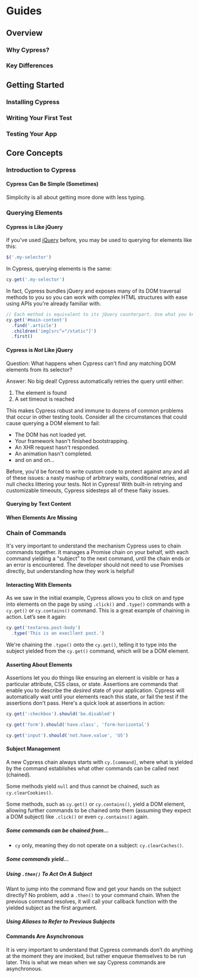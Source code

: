 # Guides

## Overview

### Why Cypress?

### Key Differences

## Getting Started

### Installing Cypress

### Writing Your First Test

### Testing Your App

## Core Concepts

### Introduction to Cypress

#### Cypress Can Be Simple (Sometimes)

Simplicity is all about getting more done with less typing.

### Querying Elements

#### Cypress is Like jQuery
If you've used [jQuery](https://jquery.com/) before, you may be used to querying for elements like this:
```javascript
$('.my-selector')
```
In Cypress, querying elements is the same:
```javascript
cy.get('.my-selector')
```
In fact, Cypress bundles jQuery and exposes many of its DOM traversal methods to you so you can work with complex HTML structures with ease using APIs you're already familiar with.
```javascript
// Each method is equivalent to its jQuery counterpart. Use what you know!
cy.get('#main-content')
  .find('.article')
  .children('img[src^="/static"]')
  .first()
```

#### Cypress is *Not* Like jQuery

Question: What happens when Cypress can't find any matching DOM elements from its selector?

Answer: No big deal!
Cypress automatically retries the query until either:
1. The element is found
1. A set timeout is reached

This makes Cypress robust and immune to dozens of common problems that occur in other testing tools.
Consider all the circumstances that could cause querying a DOM element to fail:
* The DOM has not loaded yet.
* Your framework hasn't finished bootstrapping.
* An XHR request hasn't responded.
* An animation hasn't completed.
* and on and on…

Before, you'd be forced to write custom code to protect against any and all of these issues: a nasty mashup of arbitrary waits, conditional retries, and null checks littering your tests.
Not in Cypress!
With built-in retrying and customizable timeouts, Cypress sidesteps all of these flaky issues.

#### Querying by Text Content

#### When Elements Are Missing

### Chain of Commands

It's very important to understand the mechanism Cypress uses to chain commands together.
It manages a Promise chain on your behalf, with each command yielding a "subject" to the next command, until the chain ends or an error is encountered.
The developer should not need to use Promises directly, but understanding how they work is helpful!

#### Interacting With Elements

As we saw in the initial example, Cypress allows you to click on and type into elements on the page by using `.click()` and `.type()` commands with a `cy.get()` or `cy.contains()` command.
This is a great example of chaining in action.
Let’s see it again:
```javascript
cy.get('textarea.post-body')
  .type('This is an execllent post.')
```
We're chaining the `.type()` onto the `cy.get()`, telling it to type into the subject yielded from the `cy.get()` command, which will be a DOM element.

#### Asserting About Elements

Assertions let you do things like ensuring an element is visible or has a particular attribute, CSS class, or state.
Assertions are commands that enable you to describe the *desired* state of your application.
Cypress will automatically wait until your elements reach this state, or fail the test if the assertions don't pass.
Here's a quick look at assertions in action:
```javascript
cy.get(':checkbox').should('be.disabled')

cy.get('form').should('have.class', 'form-horizontal')

cy.get('input').should('not.have.value', 'US')
```

#### Subject Management

A new Cypress chain always starts with `cy.[command]`, where what is yielded by the command establishes what other commands can be called next (chained).

Some methods yield `null` and thus cannot be chained, such as `cy.clearCookies()`.

Some methods, such as `cy.get()` or `cy.contains()`, yield a DOM element, allowing further commands to be chained onto them (assuming they expect a DOM subject) like `.click()` or even `cy.contains()` again.

##### Some commands can be chained from...

* `cy` only, meaning they do not operate on a subject: `cy.clearCaches()`.

##### Some commands yield...

##### Using `.then()` To Act On A Subject

Want to jump into the command flow and get your hands on the subject directly?
No problem, add a `.then()` to your command chain.
When the previous command resolves, it will call your callback function with the yielded subject as the first argument.

##### Using Aliases to Refer to Previous Subjects

#### Commands Are Asynchronous

It is very important to understand that Cypress commands don’t do anything at the moment they are invoked, but rather enqueue themselves to be run later.
This is what we mean when we say Cypress commands are asynchronous.
